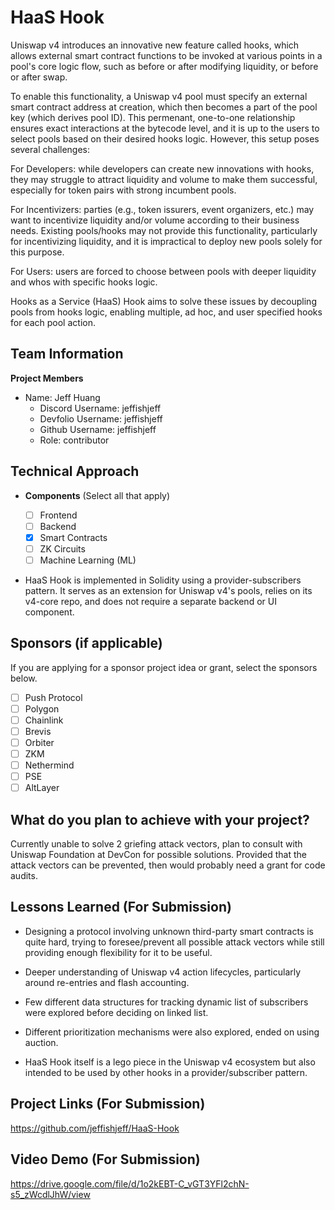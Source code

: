 # HaaS Hook

Uniswap v4 introduces an innovative new feature called hooks, which allows external smart contract functions to be invoked at various points in a pool's core logic flow, such as before or after modifying liquidity, or before or after swap.

To enable this functionality, a Uniswap v4 pool must specify an external smart contract address at creation, which then becomes a part of the pool key (which derives pool ID). This permenant, one-to-one relationship ensures exact interactions at the bytecode level, and it is up to the users to select pools based on their desired hooks logic. However, this setup poses several challenges:

For Developers: while developers can create new innovations with hooks, they may struggle to attract liquidity and volume to make them successful, especially for token pairs with strong incumbent pools.

For Incentivizers: parties (e.g., token issurers, event organizers, etc.) may want to incentivize liquidity and/or volume according to their business needs. Existing pools/hooks may not provide this functionality, particularly for incentivizing liquidity, and it is impractical to deploy new pools solely for this purpose.

For Users: users are forced to choose between pools with deeper liquidity and whos with specific hooks logic.

Hooks as a Service (HaaS) Hook aims to solve these issues by decoupling pools from hooks logic, enabling multiple, ad hoc, and user specified hooks for each pool action.

## Team Information

**Project Members**

- Name: Jeff Huang
  - Discord Username: jeffishjeff
  - Devfolio Username: jeffishjeff
  - Github Username: jeffishjeff
  - Role: contributor

## Technical Approach

- **Components** (Select all that apply)

  - [ ] Frontend
  - [ ] Backend
  - [x] Smart Contracts
  - [ ] ZK Circuits
  - [ ] Machine Learning (ML)

- HaaS Hook is implemented in Solidity using a provider-subscribers pattern. It serves as an extension for Uniswap v4's pools, relies on its v4-core repo, and does not require a separate backend or UI component.

## Sponsors (if applicable)

If you are applying for a sponsor project idea or grant, select the sponsors below.

- [ ] Push Protocol
- [ ] Polygon
- [ ] Chainlink
- [ ] Brevis
- [ ] Orbiter
- [ ] ZKM
- [ ] Nethermind
- [ ] PSE
- [ ] AltLayer

## What do you plan to achieve with your project?

Currently unable to solve 2 griefing attack vectors, plan to consult with Uniswap Foundation at DevCon for possible solutions. Provided that the attack vectors can be prevented, then would probably need a grant for code audits.

## Lessons Learned (For Submission)

- Designing a protocol involving unknown third-party smart contracts is quite hard, trying to foresee/prevent all possible attack vectors while still providing enough flexibility for it to be useful.

- Deeper understanding of Uniswap v4 action lifecycles, particularly around re-entries and flash accounting.

- Few different data structures for tracking dynamic list of subscribers were explored before deciding on linked list.

- Different prioritization mechanisms were also explored, ended on using auction.

- HaaS Hook itself is a lego piece in the Uniswap v4 ecosystem but also intended to be used by other hooks in a provider/subscriber pattern.

## Project Links (For Submission)

https://github.com/jeffishjeff/HaaS-Hook

## Video Demo (For Submission)

https://drive.google.com/file/d/1o2kEBT-C_vGT3YFl2chN-s5_zWcdlJhW/view
